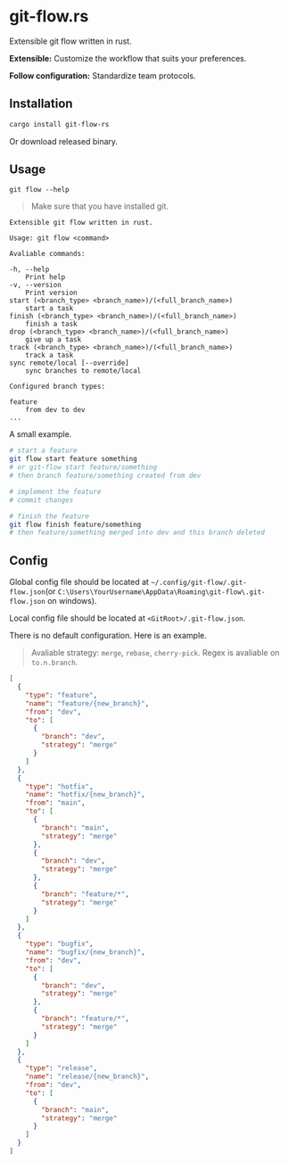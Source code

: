 # git-flow.rs

Extensible git flow written in rust.

**Extensible:** Customize the workflow that suits your preferences.

**Follow configuration:** Standardize team protocols.

## Installation

```sh
cargo install git-flow-rs
```

Or download released binary.

## Usage

`git flow --help`

> Make sure that you have installed git.

```
Extensible git flow written in rust.

Usage: git flow <command>

Avaliable commands:

-h, --help
	Print help
-v, --version
	Print version
start (<branch_type> <branch_name>)/(<full_branch_name>)
	start a task
finish (<branch_type> <branch_name>)/(<full_branch_name>)
	finish a task
drop (<branch_type> <branch_name>)/(<full_branch_name>)
	give up a task
track (<branch_type> <branch_name>)/(<full_branch_name>)
	track a task
sync remote/local [--override]
	sync branches to remote/local

Configured branch types:

feature
	from dev to dev
...
```

A small example.

```sh
# start a feature
git flow start feature something
# or git-flow start feature/something
# then branch feature/something created from dev

# implement the feature
# commit changes

# finish the feature
git flow finish feature/something
# then feature/something merged into dev and this branch deleted
```

## Config

Global config file should be located at `~/.config/git-flow/.git-flow.json`(or `C:\Users\YourUsername\AppData\Roaming\git-flow\.git-flow.json` on windows).

Local config file should be located at `<GitRoot>/.git-flow.json`.

There is no default configuration. Here is an example.

> Avaliable strategy: `merge`, `rebase`, `cherry-pick`.
> Regex is avaliable on `to.n.branch`.

```json
[
  {
    "type": "feature",
    "name": "feature/{new_branch}",
    "from": "dev",
    "to": [
      {
        "branch": "dev",
        "strategy": "merge"
      }
    ]
  },
  {
    "type": "hotfix",
    "name": "hotfix/{new_branch}",
    "from": "main",
    "to": [
      {
        "branch": "main",
        "strategy": "merge"
      },
      {
        "branch": "dev",
        "strategy": "merge"
      },
      {
        "branch": "feature/*",
        "strategy": "merge"
      }
    ]
  },
  {
    "type": "bugfix",
    "name": "bugfix/{new_branch}",
    "from": "dev",
    "to": [
      {
        "branch": "dev",
        "strategy": "merge"
      },
      {
        "branch": "feature/*",
        "strategy": "merge"
      }
    ]
  },
  {
    "type": "release",
    "name": "release/{new_branch}",
    "from": "dev",
    "to": [
      {
        "branch": "main",
        "strategy": "merge"
      }
    ]
  }
]
```
